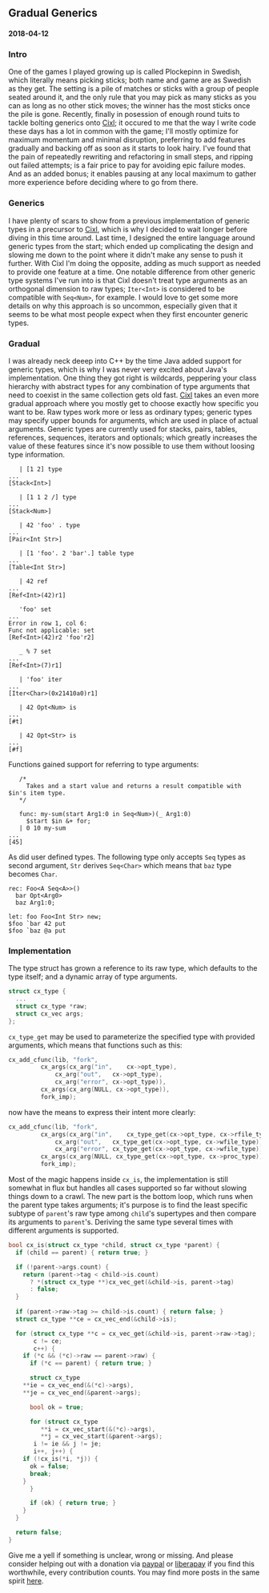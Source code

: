 ## Gradual Generics
#### 2018-04-12

### Intro
One of the games I played growing up is called Plockepinn in Swedish, which literally means picking sticks; both name and game are as Swedish as they get. The setting is a pile of matches or sticks with a group of people seated around it, and the only rule that you may pick as many sticks as you can as long as no other stick moves; the winner has the most sticks once the pile is gone. Recently, finally in posession of enough round tuits to tackle bolting generics onto [Cixl](https://github.com/basic-gongfu/cixl); it occured to me that the way I write code these days has a lot in common with the game; I'll mostly optimize for maximum momentum and minimal disruption, preferring to add features gradually and backing off as soon as it starts to look hairy. I've found that the pain of repeatedly rewriting and refactoring in small steps, and ripping out failed attempts; is a fair price to pay for avoiding epic failure modes. And as an added bonus; it enables pausing at any local maximum to gather more experience before deciding where to go from there.

### Generics
I have plenty of scars to show from a previous implementation of generic types in a precursor to [Cixl](https://github.com/basic-gongfu/cixl), which is why I decided to wait longer before diving in this time around. Last time, I designed the entire language around generic types from the start; which ended up complicating the design and slowing me down to the point where it didn't make any sense to push it further. With Cixl I'm doing the opposite, adding as much support as needed to provide one feature at a time. One notable difference from other generic type systems I've run into is that Cixl doesn't treat type arguments as an orthogonal dimension to raw types; ```Iter<Int>``` is considered to be compatible with ```Seq<Num>```, for example. I would love to get some more details on why this approach is so uncommon, especially given that it seems to be what most people expect when they first encounter generic types.

### Gradual
I was already neck deeep into C++ by the time Java added support for generic types, which is why I was never very excited about Java's implementation. One thing they got right is wildcards, peppering your class hierarchy with abstract types for any combination of type arguments that need to coexist in the same collection gets old fast. [Cixl](https://github.com/basic-gongfu/cixl) takes an even more gradual approach where you mostly get to choose exactly how specific you want to be. Raw types work more or less as ordinary types; generic types may specify upper bounds for arguments, which are used in place of actual arguments. Generic types are currently used for stacks, pairs, tables, references, sequences, iterators and optionals; which greatly increases the value of these features since it's now possible to use them without loosing type information.

```
   | [1 2] type
...
[Stack<Int>]

   | [1 1 2 /] type
...
[Stack<Num>]

   | 42 'foo' . type
...
[Pair<Int Str>]

   | [1 'foo'. 2 'bar'.] table type
...
[Table<Int Str>]

   | 42 ref
...
[Ref<Int>(42)r1]

   'foo' set
...
Error in row 1, col 6:
Func not applicable: set
[Ref<Int>(42)r2 'foo'r2]

   _ % 7 set  
...
[Ref<Int>(7)r1]

   | 'foo' iter
...
[Iter<Char>(0x21410a0)r1]

   | 42 Opt<Num> is
...
[#t]

   | 42 Opt<Str> is
...
[#f]
```

Functions gained support for referring to type arguments:

```
   /*
     Takes and a start value and returns a result compatible with $in's item type.
   */
   
   func: my-sum(start Arg1:0 in Seq<Num>)(_ Arg1:0)
     $start $in &+ for;
   | 0 10 my-sum
...
[45]
```

As did user defined types. The following type only accepts ```Seq``` types as second argument, ```Str``` derives ```Seq<Char>``` which means that ```baz``` type becomes ```Char```.

```
rec: Foo<A Seq<A>>()
  bar Opt<Arg0>
  baz Arg1:0;

let: foo Foo<Int Str> new;
$foo `bar 42 put
$foo `baz @a put
```

### Implementation
The type struct has grown a reference to its raw type, which defaults to the type itself; and a dynamic array of type arguments.

```C
struct cx_type {
  ...
  struct cx_type *raw;
  struct cx_vec args;
};
```

```cx_type_get``` may be used to parameterize the specified type with provided arguments, which means that functions such as this:

```C
cx_add_cfunc(lib, "fork",
	     cx_args(cx_arg("in",    cx->opt_type),
		     cx_arg("out",   cx->opt_type),
		     cx_arg("error", cx->opt_type)),
	     cx_args(cx_arg(NULL, cx->opt_type)),
	     fork_imp);
```

now have the means to express their intent more clearly:

```C
cx_add_cfunc(lib, "fork",
	     cx_args(cx_arg("in",    cx_type_get(cx->opt_type, cx->rfile_type)),
		     cx_arg("out",   cx_type_get(cx->opt_type, cx->wfile_type)),
		     cx_arg("error", cx_type_get(cx->opt_type, cx->wfile_type))),
	     cx_args(cx_arg(NULL, cx_type_get(cx->opt_type, cx->proc_type))),
	     fork_imp);
```

Most of the magic happens inside ```cx_is```, the implementation is still somewhat in flux but handles all cases supported so far without slowing things down to a crawl. The new part is the bottom loop, which runs when the parent type takes arguments; it's purpose is to find the least specific subtype of ```parent```'s raw type among ```child```'s supertypes and then compare its arguments to ```parent```'s. Deriving the same type several times with different arguments is supported.

```C
bool cx_is(struct cx_type *child, struct cx_type *parent) {
  if (child == parent) { return true; }

  if (!parent->args.count) {
    return (parent->tag < child->is.count)
      ? *(struct cx_type **)cx_vec_get(&child->is, parent->tag)
      : false;
  }
  
  if (parent->raw->tag >= child->is.count) { return false; }
  struct cx_type **ce = cx_vec_end(&child->is);

  for (struct cx_type **c = cx_vec_get(&child->is, parent->raw->tag);
       c != ce;
       c++) {
    if (*c && (*c)->raw == parent->raw) {
      if (*c == parent) { return true; }

      struct cx_type
	**ie = cx_vec_end(&(*c)->args),
	**je = cx_vec_end(&parent->args);

      bool ok = true;

      for (struct cx_type
	     **i = cx_vec_start(&(*c)->args),
	     **j = cx_vec_start(&parent->args);
	   i != ie && j != je;
	   i++, j++) {
	if (!cx_is(*i, *j)) {
	  ok = false;
	  break;
	}
      }

      if (ok) { return true; }
    }
  }

  return false;
}
```

Give me a yell if something is unclear, wrong or missing. And please consider helping out with a donation via [paypal](https://paypal.me/basicgongfu) or [liberapay](https://liberapay.com/basic-gongfu/donate) if you find this worthwhile, every contribution counts. You may find more posts in the same spirit [here](https://github.com/basic-gongfu/cixl/tree/master/devlog).